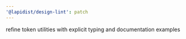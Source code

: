 ```yaml
---
'@lapidist/design-lint': patch
---
```


refine token utilities with explicit typing and documentation examples

